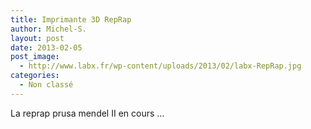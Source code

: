 ```yaml
---
title: Imprimante 3D RepRap
author: Michel-S.
layout: post
date: 2013-02-05
post_image:
  - http://www.labx.fr/wp-content/uploads/2013/02/labx-RepRap.jpg
categories:
  - Non classé
---
```

La reprap prusa mendel II en cours &#8230; 
